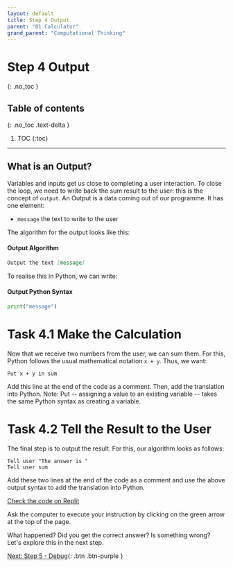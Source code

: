```yaml
---
layout: default
title: Step 4 Output
parent: "01 Calculator"
grand_parent: "Computational Thinking"
---
```


# Step 4 Output
{: .no_toc }

## Table of contents
{: .no_toc .text-delta }

1. TOC
{:toc}

---

## What is an Output?

Variables and inputs get us close to completing a user interaction. To close the loop, we need to write back the sum result to the user: this is the concept of `output`. An Output is a data coming out of our programme. It has one element:

* `message` the text to write to the user

The algorithm for the output looks like this:

#### Output Algorithm

```markdown
Output the text [message]
```

To realise this in Python, we can write:

#### Output Python Syntax

```python
print("message")
```

# Task 4.1 Make the Calculation

Now that we receive two numbers from the user, we can sum them. For this, Python follows the usual mathematical notation `x + y`. Thus, we want:

```mardown
Put x + y in sum
```

Add this line at the end of the code as a comment. Then, add the translation into Python. Note: Put -- assigning a value to an existing variable -- takes the same Python syntax as creating a variable.

# Task 4.2 Tell the Result to the User

The final step is to output the result. For this, our algorithm looks as follows:

```mardown
Tell user "The answer is "
Tell user sum
```

Add these two lines at the end of the code as a comment and use the above output syntax to add the translation into Python.

[Check the code on Replit](https://replit.com/@dcdlab/calculator-step4)

Ask the computer to execute your instruction by clicking on the green arrow at the top of the page.

What happened? Did you get the correct answer? Is something wrong? Let's explore this in the next step.


[Next: Step 5 - Debug]({{site.baseurl}}/computational-thinking/01-calculator/step5-debug){: .btn .btn-purple }